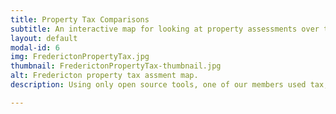```yaml
---
title: Property Tax Comparisons
subtitle: An interactive map for looking at property assessments over time.
layout: default
modal-id: 6
img: FrederictonPropertyTax.jpg
thumbnail: FrederictonPropertyTax-thumbnail.jpg
alt: Fredericton property tax assment map.
description: Using only open source tools, one of our members used tax, property ID and map data to create an interactive map that allowed residents to see how their property tax compared to their neighbours, and informed cities about how to get the most tax revenue out of their limited supply of land.

---
```

